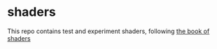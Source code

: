 # shaders

This repo contains test and experiment shaders, following
[the book of shaders](https://thebookofshaders.com)
